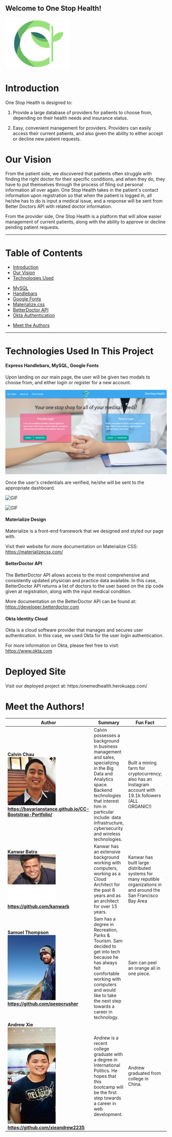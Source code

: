 ## Welcome to One Stop Health!

<img src="public/assets/images/logo-removebg.png" width="200px"> 

# <a name="introduction"> Introduction </a>
One Stop Health is designed to: 

1. Provide a large database of providers for patients to choose from, depending on their health needs and insurance status.

2. Easy, convenient management for providers. Providers can easily access their current patients, and also given the ability to either accept or decline new patient requests.

# <a name="vision"> Our Vision </a>

From the patient side, we discovered that patients often struggle with finding the right doctor for their specific conditions, and when they do, they have to put themselves through the process of filing out personal information all over again. One Stop Health takes in the patient's contact information upon registration so that when the patient is logged in, all he/she has to do is input a medical issue, and a response will be sent from Better Doctors API with related doctor information.

From the provider side, One Stop Health is a platform that will allow easier management of current patients, along with the ability to approve or decline pending patient requests. 

---

# Table of Contents

- [Introduction](#introduction)
- [Our Vision](#vision)
- [Technologies Used](#technology) 
* [MySQL](#tech) 
* [Handlebars](#tech) 
* [Google Fonts](#tech) 
* [Materialize.css](#materialize) 
* [BetterDoctor API](#betterdocs)
* [Okta Authentication](#okta) 
- [Meet the Authors](#authors)

---

# <a name="technology"> Technologies Used In This Project </a>

#### <a name="tech"> Express Handlebars, MySQL, Google Fonts </a>

Upon landing on our main page, the user will be given two modals to choose from, and either login or register for a new account.

![Screenshot](public/assets/images/landing.png) 

<!-- Screenshot/GIF here -->
Once the user's credentials are verified, he/she will be sent to the appropriate dashboard.
<!-- Patient dashboard + search -->
![GIF](http://g.recordit.co/qKXTJBtA1j.gif) 
<!-- Provider dashboard here -->
![GIF]()

#### <a name="materialize"> Materialize Design </a>

Materialize is a front-end framework that we designed and styled our page with.

Visit their website for more documentation on Materialize CSS: https://materializecss.com/

#### <a name="betterdocs"> BetterDoctor API </a>

The BetterDoctor API allows access to the most comprehensive and consistently updated physician and practice data available. In this case, BetterDoctor API returns a list of doctors to the user based on the zip code given at registration, along with the input medical condition.

More documentation on the BetterDoctor API can be found at: https://developer.betterdoctor.com

#### <a name="okta"> Okta Identity Cloud </a>

Okta is a cloud software provider that manages and secures user authentication. In this case, we used Okta for the user login authentication.

For more information on Okta, please feel free to visit: https://www.okta.com

# <a name="deployed"> Deployed Site </a>
Visit our deployed project at: https:/onemedhealth.herokuapp.com/

# <a name="authors">Meet the Authors!</a>

|     Author           |  Summary|    Fun Fact         | Hobbies    |
|----------------------|---------|---------------------|------------|
|<b>Calvin Chau<br><img src="public/assets/images/cal.jpeg" width="150px"> https://bavarianstance.github.io/CC-Bootstrap-Portfolio/           |Calvin possesses a background in business management and sales, specializing in the Big Data and Analytics space. Backend technologies that interest him in particular include: data infrastructure, cybersecurity and wireless technologies.|Built a mining farm for cryptocurrency; also has an Instagram account with 19.1k followers (ALL ORGANIC!) |Modding car non-stop |
|<b>Kanwar Batra<br><img src="public/assets/images/kanwar.jpg" width="150px"> https://github.com/kanwarb       |Kanwar has an extensive background working with computers, working as a Cloud Architect for the past 8 years and as an architect for over 15 years. |Kanwar has built large distributed systems for many reputible organizations in and around the San Francisco Bay Area  | Golfing and working out
|<b>Samuel Thompson<br> <img src="public/assets/images/sam.jpg" width="150px">  https://github.com/peepcrusher     |Sam has a degree in Recreation, Parks & Tourism. Sam decided to get into tech because he has always felt comfortable working with computers and would like to take the next step towards a career in technology.|Sam can peel an orange all in one piece. |Dancing
|<b>Andrew Xie <br><img src="public/assets/images/andrew.jpg" height="300px" width="150px">  https://github.com/xieandrew2235     |Andrew is a recent college graduate with a degree in International Politics. He hopes that this bootcamp will be the first step towards a career in web development.    |Andrew graduated from college in China. | Watching sports :baseball:
